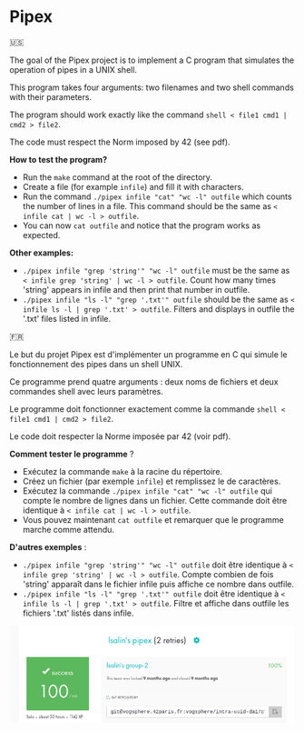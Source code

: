 # Pipex

🇺🇸

The goal of the Pipex project is to implement a C program that simulates the operation of pipes in a UNIX shell.

This program takes four arguments: two filenames and two shell commands with their parameters.

The program should work exactly like the command `shell < file1 cmd1 | cmd2 > file2`.

The code must respect the Norm imposed by 42 (see pdf).

__How to test the program?__

* Run the `make` command at the root of the directory.
* Create a file (for example `infile`) and fill it with characters.
* Run the command `./pipex infile "cat" "wc -l" outfile` which counts the number of lines in a file. This command should be the same as `< infile cat | wc -l > outfile`.
* You can now `cat outfile` and notice that the program works as expected.

__Other examples:__

* `./pipex infile "grep 'string'" "wc -l" outfile` must be the same as `< infile grep 'string' | wc -l > outfile`. Count how many times 'string' appears in infile and then print that number in outfile.
* `./pipex infile "ls -l" "grep '.txt'" outfile` should be the same as `< infile ls -l | grep '.txt' > outfile`. Filters and displays in outfile the '.txt' files listed in infile.

🇫🇷

Le but du projet Pipex est d'implémenter un programme en C qui simule le fonctionnement des pipes dans un shell UNIX.

Ce programme prend quatre arguments : deux noms de fichiers et deux commandes shell avec leurs paramètres.

Le programme doit fonctionner exactement comme la commande `shell < file1 cmd1 | cmd2 > file2`.

Le code doit respecter la Norme imposée par 42 (voir pdf).

__Comment tester le programme__ ?

* Exécutez la commande `make` à la racine du répertoire.
* Créez un fichier (par exemple `infile`) et remplissez le de caractères.
* Exécutez la commande `./pipex infile "cat" "wc -l" outfile` qui compte le nombre de lignes dans un fichier. Cette commande doit être identique à `< infile cat | wc -l > outfile`.
* Vous pouvez maintenant `cat outfile` et remarquer que le programme marche comme attendu.
  
__D'autres exemples__ :

* `./pipex infile "grep 'string'" "wc -l" outfile` doit être identique à `< infile grep 'string' | wc -l > outfile`. Compte combien de fois 'string' apparaît dans le fichier infile puis affiche ce nombre dans outfile.
* `./pipex infile "ls -l" "grep '.txt'" outfile` doit être identique à `< infile ls -l | grep '.txt' > outfile`. Filtre et affiche dans outfile les fichiers '.txt' listés dans infile.

![Rating](rating.png)
